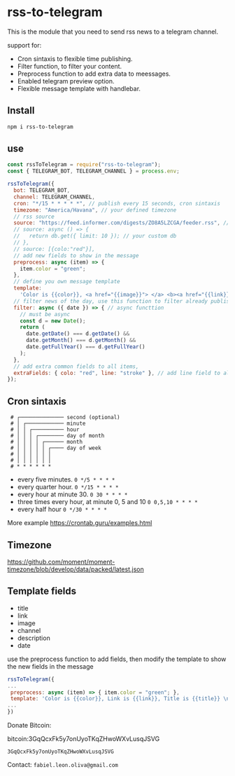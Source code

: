 # rss-to-telegram

This is the module that you need to send rss news to a telegram channel.

support for:

- Cron sintaxis to flexible time publishing.
- Filter function, to filter your content.
- Preprocess function to add extra data to meessages.
- Enabled telegram preview option.
- Flexible message template with handlebar.

## Install

```sh
npm i rss-to-telegram
```

## use

```javascript
const rssToTelegram = require("rss-to-telegram");
const { TELEGRAM_BOT, TELEGRAM_CHANNEL } = process.env;

rssToTelegram({
  bot: TELEGRAM_BOT,
  channel: TELEGRAM_CHANNEL,
  cron: "*/15 * * * * *", // publish every 15 seconds, cron sintaxis
  timezone: "America/Havana", // your defined timezone
  // rss source
  source: "https://feed.informer.com/digests/ZO8A5LZCGA/feeder.rss", // can be an async function or and array of objects
  // source: async () => {
  //   return db.get({ limit: 10 }); // your custom db
  // },
  // source: [{colo:"red"}],
  // add new fields to show in the message
  preprocess: async (item) => {
    item.color = "green";
  },
  // define you own message template
  template:
    'Color is {{color}}, <a href="{{image}}"> </a> <b><a href="{{link}}">{{title}}</a></b>\n @{{channel}}',
  // filter news of the day, use this function to filter already published posts
  filter: async ({ date }) => { // async functtion
    // must be async
    const d = new Date();
    return (
      date.getDate() === d.getDate() &&
      date.getMonth() === d.getMonth() &&
      date.getFullYear() === d.getFullYear()
    );
  },
  // add extra common fields to all items,
  extraFields: { colo: "red", line: "stroke" }, // add line field to all items and overwrite color field
});
```

## Cron sintaxis

```text
 # ┌────────────── second (optional)
 # │ ┌──────────── minute
 # │ │ ┌────────── hour
 # │ │ │ ┌──────── day of month
 # │ │ │ │ ┌────── month
 # │ │ │ │ │ ┌──── day of week
 # │ │ │ │ │ │
 # │ │ │ │ │ │
 # * * * * * *
```

- every five minutes. `0 */5 * * * *`
- every quarter hour. `0 */15 * * * *`
- every hour at minute 30. `0 30 * * * *`
- three times every hour, at minute 0, 5 and 10 `0 0,5,10 * * * *`
- every half hour `0 */30 * * * *`

More example https://crontab.guru/examples.html

## Timezone

https://github.com/moment/moment-timezone/blob/develop/data/packed/latest.json

## Template fields

- title
- link
- image
- channel
- description
- date

use the preprocess function to add fields, then modify the template to show the new fields in the message

```javascript
rssToTelegram({
...
 preprocess: async (item) => { item.color = "green"; },
 template: 'Color is {{color}}, Link is {{link}}, Title is {{title}} \n @{{channel}}',
...
})
```

Donate Bitcoin:

bitcoin:3GqQcxFk5y7onUyoTKqZHwoWXvLusqJSVG

`3GqQcxFk5y7onUyoTKqZHwoWXvLusqJSVG`

Contact: `fabiel.leon.oliva@gmail.com`
